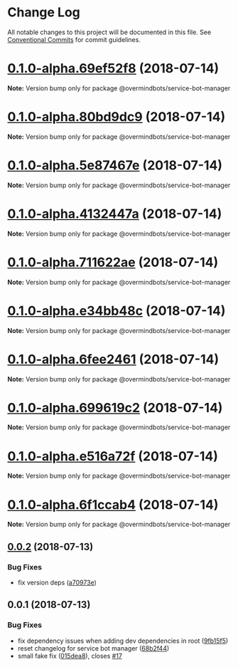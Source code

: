 # Change Log

All notable changes to this project will be documented in this file.
See [Conventional Commits](https://conventionalcommits.org) for commit guidelines.

<a name="0.1.0-alpha.69ef52f8"></a>
# [0.1.0-alpha.69ef52f8](https://github.com/overmindbots/service-bot-manager/compare/v0.0.2...v0.1.0-alpha.69ef52f8) (2018-07-14)




**Note:** Version bump only for package @overmindbots/service-bot-manager

<a name="0.1.0-alpha.80bd9dc9"></a>
# [0.1.0-alpha.80bd9dc9](https://github.com/overmindbots/service-bot-manager/compare/v0.0.2...v0.1.0-alpha.80bd9dc9) (2018-07-14)




**Note:** Version bump only for package @overmindbots/service-bot-manager

<a name="0.1.0-alpha.5e87467e"></a>
# [0.1.0-alpha.5e87467e](https://github.com/overmindbots/service-bot-manager/compare/v0.0.2...v0.1.0-alpha.5e87467e) (2018-07-14)




**Note:** Version bump only for package @overmindbots/service-bot-manager

<a name="0.1.0-alpha.4132447a"></a>
# [0.1.0-alpha.4132447a](https://github.com/overmindbots/service-bot-manager/compare/v0.0.2...v0.1.0-alpha.4132447a) (2018-07-14)




**Note:** Version bump only for package @overmindbots/service-bot-manager

<a name="0.1.0-alpha.711622ae"></a>
# [0.1.0-alpha.711622ae](https://github.com/overmindbots/service-bot-manager/compare/v0.0.2...v0.1.0-alpha.711622ae) (2018-07-14)




**Note:** Version bump only for package @overmindbots/service-bot-manager

<a name="0.1.0-alpha.e34bb48c"></a>
# [0.1.0-alpha.e34bb48c](https://github.com/overmindbots/service-bot-manager/compare/v0.0.2...v0.1.0-alpha.e34bb48c) (2018-07-14)




**Note:** Version bump only for package @overmindbots/service-bot-manager

<a name="0.1.0-alpha.6fee2461"></a>
# [0.1.0-alpha.6fee2461](https://github.com/overmindbots/service-bot-manager/compare/v0.0.2...v0.1.0-alpha.6fee2461) (2018-07-14)




**Note:** Version bump only for package @overmindbots/service-bot-manager

<a name="0.1.0-alpha.699619c2"></a>
# [0.1.0-alpha.699619c2](https://github.com/overmindbots/service-bot-manager/compare/v0.0.2...v0.1.0-alpha.699619c2) (2018-07-14)




**Note:** Version bump only for package @overmindbots/service-bot-manager

<a name="0.1.0-alpha.e516a72f"></a>
# [0.1.0-alpha.e516a72f](https://github.com/overmindbots/service-bot-manager/compare/v0.0.2...v0.1.0-alpha.e516a72f) (2018-07-14)




**Note:** Version bump only for package @overmindbots/service-bot-manager

<a name="0.1.0-alpha.6f1ccab4"></a>
# [0.1.0-alpha.6f1ccab4](https://github.com/overmindbots/service-bot-manager/compare/v0.0.2...v0.1.0-alpha.6f1ccab4) (2018-07-14)




**Note:** Version bump only for package @overmindbots/service-bot-manager

<a name="0.0.2"></a>
## [0.0.2](https://github.com/overmindbots/service-bot-manager/compare/v0.0.1...v0.0.2) (2018-07-13)


### Bug Fixes

* fix version deps ([a70973e](https://github.com/overmindbots/service-bot-manager/commit/a70973e))




<a name="0.0.1"></a>
## 0.0.1 (2018-07-13)


### Bug Fixes

* fix dependency issues when adding dev dependencies in root ([9fb15f5](https://github.com/overmindbots/service-bot-manager/commit/9fb15f5))
* reset changelog for service bot manager ([68b2f44](https://github.com/overmindbots/service-bot-manager/commit/68b2f44))
* small fake fix ([015dea8](https://github.com/overmindbots/service-bot-manager/commit/015dea8)), closes [#17](https://github.com/overmindbots/service-bot-manager/issues/17)
